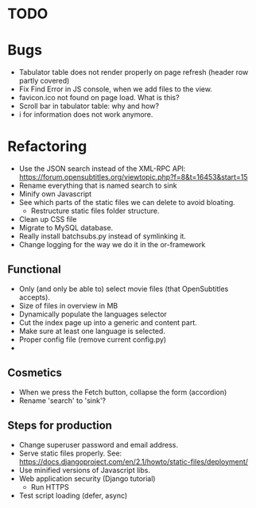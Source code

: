 # TODO

# Bugs

* Tabulator table does not render properly on page refresh (header row partly covered)
* Fix Find Error in JS console, when we add files to the view.
* favicon.ico not found on page load. What is this?
* Scroll bar in tabulator table: why and how?
* i for information does not work anymore.

# Refactoring

* Use the JSON search instead of the XML-RPC API: https://forum.opensubtitles.org/viewtopic.php?f=8&t=16453&start=15
* Rename everything that is named search to sink
* Minify own Javascript
* See which parts of the static files we can delete to avoid bloating.
    * Restructure static files folder structure.
* Clean up CSS file
* Migrate to MySQL database.
* Really install batchsubs.py instead of symlinking it.
* Change logging for the way we do it in the or-framework

## Functional

* Only (and only be able to) select movie files (that OpenSubtitles accepts).
* Size of files in overview in MB
* Dynamically populate the languages selector
* Cut the index page up into a generic and content part.
* Make sure at least one language is selected.
* Proper config file (remove current config.py)
* 

## Cosmetics

* When we press the Fetch button, collapse the form (accordion)
* Rename 'search' to 'sink'?

## Steps for production

* Change superuser password and email address.
* Serve static files properly. See: https://docs.djangoproject.com/en/2.1/howto/static-files/deployment/
* Use minified versions of Javascript libs.
* Web application security (Django tutorial)
    * Run HTTPS
* Test script loading (defer, async)

